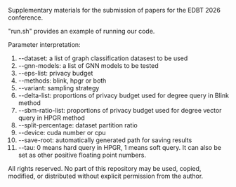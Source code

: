 Supplementary materials for the submission of papers for the EDBT 2026 conference. 

"run.sh" provides an example of running our code.

Parameter interpretation:

1. --dataset: a list of graph classification datasest to be used
2. --gnn-models: a list of GNN models to be tested
3. --eps-list: privacy budget
4. --methods: blink, hpgr or both
5. --variant: sampling strategy
6. --delta-list: proportions of privacy budget used for degree query in Blink method
7. --sbm-ratio-list: proportions of privacy budget used for degree vector query in HPGR method
8. --split-percentage: dataset partition ratio
9. --device: cuda number or cpu
10. --save-root: automatically generated path for saving results
11. --tau: 0 means hard query in HPGR, 1 means soft query. It can also be set as other positive floating point numbers.

All rights reserved. No part of this repository may be used, copied, modified, or distributed without explicit permission from the author.
